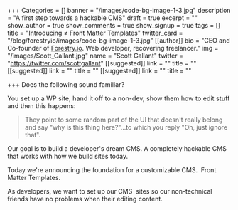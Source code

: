 +++
Categories = []
banner = "/images/code-bg-image-1-3.jpg"
description = "A first step towards a hackable CMS"
draft = true
excerpt = ""
show_author = true
show_comments = true
show_signup = true
tags = []
title = "Introducing ≠ Front Matter Templates"
twitter_card = "/blog/forestryio/images/code-bg-image-1-3.jpg"
[[author]]
bio = "CEO and Co-founder of <a href='https://forestry.io' title='Forestry.io CMS'>Forestry.io</a>. Web developer, recovering freelancer."
img = "/images/Scott_Gallant.jpg"
name = "Scott Gallant"
twitter = "https://twitter.com/scottgallant"
[[suggested]]
link = ""
title = ""
[[suggested]]
link = ""
title = ""
[[suggested]]
link = ""
title = ""

+++
<span style="letter-spacing: 0.01em;">Does the following sound familiar? </span>

<span style="letter-spacing: 0.01em;">You set up a WP site, hand it off to a non-dev, show them how to edit stuff and then this happens:</span>

> They point to some random part of the UI that doesn't really belong and say "why is this thing here?"...to which you reply "Oh, just ignore that".

Our goal is to build a developer's dream CMS. A completely hackable CMS that works with how we build sites today.

Today we're announcing the foundation for a customizable CMS.  Front Matter Templates.

As developers, we want to set up our CMS  sites so our non-technical friends have no problems when their editing content.